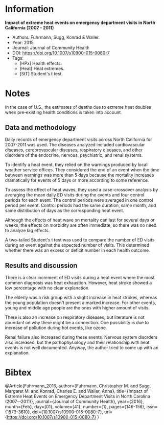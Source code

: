 # Information

**Impact of extreme heat events on emergency department visits in North
California (2007 - 2011)**

- Authors: Fuhrmann, Sugg, Konrad & Waller.
- Year: 2015
- Journal: Journal of Community Health
- DOI: https://doi.org/10.1007/s10900-015-0080-7
- Tags:
    - [HPx] Health effects.
    - [Heat] Heat extremes.
    - [StT] Student's t test.

# Notes

In the case of U.S., the estimates of deaths due to extreme heat doubles when
pre-existing health conditions is taken into account.

## Data and methodology

Daily records of emergency department visits across North California for
2007-2011 was used. The diseases analyzed included cardiovascular diseases,
cerebrovascular diseases, respiratory diseases, and other disorders of the
endocrine, nervous, psychiatric, and renal systems.

To identify a heat event, they relied on the warnings produced by local weather
service offices. They considered the end of an event when the time between
warnings was more than 5 days because the mortality increases dramatically for
events of 5 days or more according to some reference.

To assess the effect of heat waves, they used a case-crossover analysis by
averaging the mean daily ED visits during the events and four control periods for
each event. The control periods were averaged in one control period per event.
Control periods had the same duration, same month, and same distribution of days
as the corresponding heat event.

Although the effects of heat wave on mortality can last for several days or
weeks, the effects on morbidity are often immediate, so there was no need to
analyze lag effects.

A two-tailed Student's t test was used to compare the number of ED visits during
an event against the expected number of visits. This determined whether there was
an excess or deficit number in each health outcome.

## Results and discussion

There is a clear increment of ED visits during a heat event where the most common
diagnosis was heat exhaustion. However, heat stroke showed a low percentage with
no clear explanation.

The elderly was a risk group with a slight increase in heat strokes, whereas the
young population doesn't present a marked increase. For other events, young and
middle age people are the ones with higher amount of visits.

There is also an increase on respiratory diseases, but literature is not abundant
on why there might be a connection. One possibility is due to increase of
pollution during hot events, like ozone.

Renal failure also increased during these events. Nervous system disorders also
increased, but the pathophysiology and their relationship with heat events is not
well documented. Anyway, the author tried to come up with an explanation.

# Bibtex

@Article{Fuhrmann_2016,
    author={Fuhrmann, Christopher M. and Sugg, Margaret M. and Konrad, Charles E. and Waller, Anna},
    title={Impact of Extreme Heat Events on Emergency Department Visits in North Carolina (2007--2011)},
    journal={Journal of Community Health},
    year={2016},
    month={Feb},
    day={01},
    volume={41},
    number={1},
    pages={146-156},
    issn={1573-3610},
    doi={10.1007/s10900-015-0080-7},
    url={https://doi.org/10.1007/s10900-015-0080-7}
}
